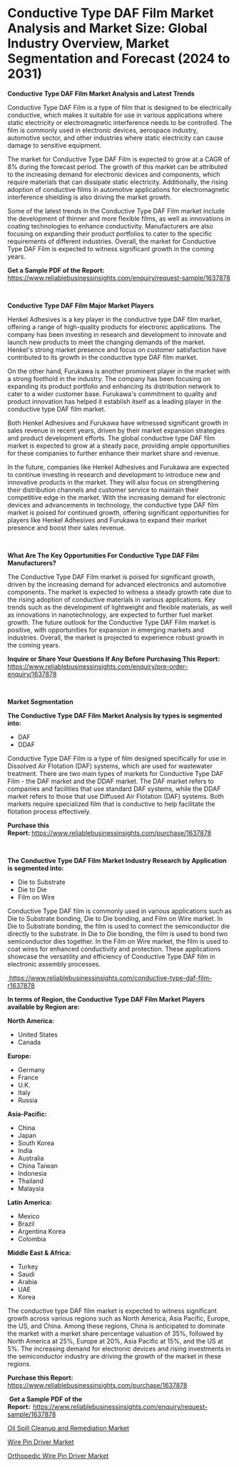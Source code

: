 <p><h1>Conductive Type DAF Film Market Analysis and Market Size: Global Industry Overview, Market Segmentation and Forecast (2024 to 2031)</h1></p><p><strong>Conductive Type DAF Film Market Analysis and Latest Trends</strong></p>
<p><p>Conductive Type DAF Film is a type of film that is designed to be electrically conductive, which makes it suitable for use in various applications where static electricity or electromagnetic interference needs to be controlled. The film is commonly used in electronic devices, aerospace industry, automotive sector, and other industries where static electricity can cause damage to sensitive equipment.</p><p>The market for Conductive Type DAF Film is expected to grow at a CAGR of 8% during the forecast period. The growth of this market can be attributed to the increasing demand for electronic devices and components, which require materials that can dissipate static electricity. Additionally, the rising adoption of conductive films in automotive applications for electromagnetic interference shielding is also driving the market growth.</p><p>Some of the latest trends in the Conductive Type DAF Film market include the development of thinner and more flexible films, as well as innovations in coating technologies to enhance conductivity. Manufacturers are also focusing on expanding their product portfolios to cater to the specific requirements of different industries. Overall, the market for Conductive Type DAF Film is expected to witness significant growth in the coming years.</p></p>
<p><strong>Get a Sample PDF of the Report:&nbsp;</strong> <a href="https://www.reliablebusinessinsights.com/enquiry/request-sample/1637878">https://www.reliablebusinessinsights.com/enquiry/request-sample/1637878</a></p>
<p>&nbsp;</p>
<p><strong>Conductive Type DAF Film Major Market Players</strong></p>
<p><p>Henkel Adhesives is a key player in the conductive type DAF film market, offering a range of high-quality products for electronic applications. The company has been investing in research and development to innovate and launch new products to meet the changing demands of the market. Henkel's strong market presence and focus on customer satisfaction have contributed to its growth in the conductive type DAF film market.</p><p>On the other hand, Furukawa is another prominent player in the market with a strong foothold in the industry. The company has been focusing on expanding its product portfolio and enhancing its distribution network to cater to a wider customer base. Furukawa's commitment to quality and product innovation has helped it establish itself as a leading player in the conductive type DAF film market.</p><p>Both Henkel Adhesives and Furukawa have witnessed significant growth in sales revenue in recent years, driven by their market expansion strategies and product development efforts. The global conductive type DAF film market is expected to grow at a steady pace, providing ample opportunities for these companies to further enhance their market share and revenue.</p><p>In the future, companies like Henkel Adhesives and Furukawa are expected to continue investing in research and development to introduce new and innovative products in the market. They will also focus on strengthening their distribution channels and customer service to maintain their competitive edge in the market. With the increasing demand for electronic devices and advancements in technology, the conductive type DAF film market is poised for continued growth, offering significant opportunities for players like Henkel Adhesives and Furukawa to expand their market presence and boost their sales revenue.</p></p>
<p>&nbsp;</p>
<p><strong>What Are The Key Opportunities For Conductive Type DAF Film Manufacturers?</strong></p>
<p><p>The Conductive Type DAF Film market is poised for significant growth, driven by the increasing demand for advanced electronics and automotive components. The market is expected to witness a steady growth rate due to the rising adoption of conductive materials in various applications. Key trends such as the development of lightweight and flexible materials, as well as innovations in nanotechnology, are expected to further fuel market growth. The future outlook for the Conductive Type DAF Film market is positive, with opportunities for expansion in emerging markets and industries. Overall, the market is projected to experience robust growth in the coming years.</p></p>
<p><strong>Inquire or Share Your Questions If Any Before Purchasing This Report:</strong> <a href="https://www.reliablebusinessinsights.com/enquiry/pre-order-enquiry/1637878">https://www.reliablebusinessinsights.com/enquiry/pre-order-enquiry/1637878</a></p>
<p>&nbsp;</p>
<p><strong>Market Segmentation</strong></p>
<p><strong>The Conductive Type DAF Film Market Analysis by types is segmented into:</strong></p>
<p><ul><li>DAF</li><li>DDAF</li></ul></p>
<p><p>Conductive Type DAF Film is a type of film designed specifically for use in Dissolved Air Flotation (DAF) systems, which are used for wastewater treatment. There are two main types of markets for Conductive Type DAF Film - the DAF market and the DDAF market. The DAF market refers to companies and facilities that use standard DAF systems, while the DDAF market refers to those that use Diffused Air Flotation (DAF) systems. Both markets require specialized film that is conductive to help facilitate the flotation process effectively.</p></p>
<p><strong>Purchase this Report:&nbsp;</strong><a href="https://www.reliablebusinessinsights.com/purchase/1637878">https://www.reliablebusinessinsights.com/purchase/1637878</a></p>
<p>&nbsp;</p>
<p><strong>The Conductive Type DAF Film Market Industry Research by Application is segmented into:</strong></p>
<p><ul><li>Die to Substrate</li><li>Die to Die</li><li>Film on Wire</li></ul></p>
<p><p>Conductive Type DAF film is commonly used in various applications such as Die to Substrate bonding, Die to Die bonding, and Film on Wire market. In Die to Substrate bonding, the film is used to connect the semiconductor die directly to the substrate. In Die to Die bonding, the film is used to bond two semiconductor dies together. In the Film on Wire market, the film is used to coat wires for enhanced conductivity and protection. These applications showcase the versatility and efficiency of Conductive Type DAF film in electronic assembly processes.</p></p>
<p><a href="https://www.reliablebusinessinsights.com/conductive-type-daf-film-r1637878">&nbsp;https://www.reliablebusinessinsights.com/conductive-type-daf-film-r1637878</a></p>
<p><strong>In terms of Region, the Conductive Type DAF Film Market Players available by Region are:</strong></p>
<p>
    <p> <strong> North America: </strong>
        <ul>
            <li>United States</li>
            <li>Canada</li>
        </ul>
        </p> 
    <p> <strong> Europe: </strong>
        <ul>
            <li>Germany</li>
            <li>France</li>
            <li>U.K.</li>
            <li>Italy</li>
            <li>Russia</li>
        </ul>
        </p> 
    <p> <strong> Asia-Pacific: </strong>
        <ul>
            <li>China</li>
            <li>Japan</li>
            <li>South Korea</li>
            <li>India</li>
            <li>Australia</li>
            <li>China Taiwan</li>
            <li>Indonesia</li>
            <li>Thailand</li>
            <li>Malaysia</li>
        </ul>
        </p> 
    <p> <strong> Latin America: </strong>
        <ul>
            <li>Mexico</li>
            <li>Brazil</li>
            <li>Argentina Korea</li>
            <li>Colombia</li>
        </ul>
        </p> 
    <p> <strong> Middle East & Africa: </strong>
        <ul>
            <li>Turkey</li>
            <li>Saudi</li>
            <li>Arabia</li>
            <li>UAE</li>
            <li>Korea</li>
        </ul>
    </p>
    </p>
<p><p>The conductive type DAF film market is expected to witness significant growth across various regions such as North America, Asia Pacific, Europe, the US, and China. Among these regions, China is anticipated to dominate the market with a market share percentage valuation of 35%, followed by North America at 25%, Europe at 20%, Asia Pacific at 15%, and the US at 5%. The increasing demand for electronic devices and rising investments in the semiconductor industry are driving the growth of the market in these regions.</p></p>
<p><strong>Purchase this Report: </strong><a href="https://www.reliablebusinessinsights.com/purchase/1637878">https://www.reliablebusinessinsights.com/purchase/1637878</a></p>
<p>&nbsp;<strong>Get a Sample PDF of the Report:&nbsp;&nbsp;</strong><a href="https://www.reliablebusinessinsights.com/enquiry/request-sample/1637878">https://www.reliablebusinessinsights.com/enquiry/request-sample/1637878</a></p>
<p><strong></strong></p>
<p><p><a href="https://www.linkedin.com/pulse/insights-oil-spill-cleanup-remediation-market-size-which-yobhe">Oil Spill Cleanup and Remediation Market</a></p><p><a href="https://github.com/AKSHATREPORTPRIME/Market-Research-Report-List-5/blob/main/wire-pin-driver-market.md">Wire Pin Driver Market</a></p><p><a href="https://github.com/indrystar/Market-Research-Report-List-4/blob/main/orthopedic-wire-pin-driver-market.md">Orthopedic Wire Pin Driver Market</a></p></p>
